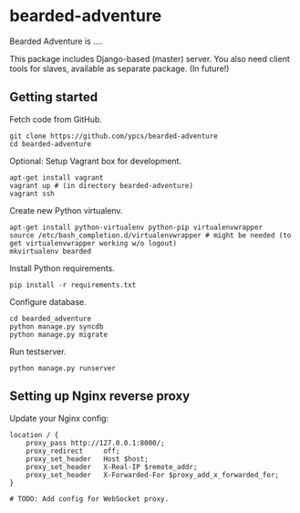 bearded-adventure
===================================================
Bearded Adventure is ....

This package includes Django-based (master) server. You also need client 
tools for slaves, available as separate package. (In future!)


## Getting started

Fetch code from GitHub.

    git clone https://github.com/ypcs/bearded-adventure
    cd bearded-adventure

Optional: Setup Vagrant box for development.

    apt-get install vagrant
    vagrant up # (in directory bearded-adventure)
    vagrant ssh

Create new Python virtualenv.

    apt-get install python-virtualenv python-pip virtualenvwrapper
    source /etc/bash_completion.d/virtualenvwrapper # might be needed (to get virtualenvwrapper working w/o logout)
    mkvirtualenv bearded

Install Python requirements.
    
    pip install -r requirements.txt

Configure database.

    cd bearded_adventure
    python manage.py syncdb
    python manage.py migrate
    
Run testserver.

    python manage.py runserver


## Setting up Nginx reverse proxy
Update your Nginx config:

    location / {
        proxy_pass http://127.0.0.1:8000/;
        proxy_redirect     off;
        proxy_set_header   Host $host;
        proxy_set_header   X-Real-IP $remote_addr;
        proxy_set_header   X-Forwarded-For $proxy_add_x_forwarded_for;
    }
                    
    # TODO: Add config for WebSocket proxy.

